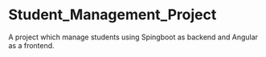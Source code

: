 # Student_Management_Project
A project which manage students using Spingboot as backend and Angular as a frontend.
